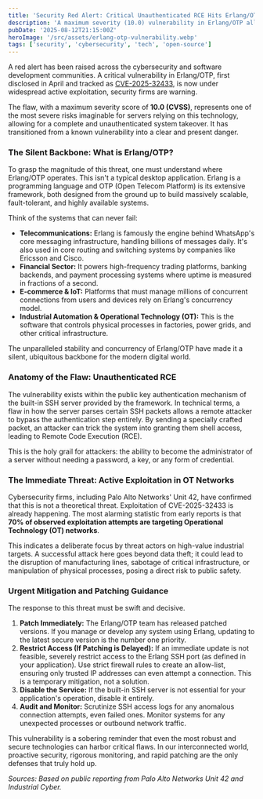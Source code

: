 ```yaml
---
title: 'Security Red Alert: Critical Unauthenticated RCE Hits Erlang/OTP (CVE-2025-32433)'
description: 'A maximum severity (10.0) vulnerability in Erlang/OTP allows unauthenticated attackers to achieve full remote code execution. The flaw is already under active exploitation, with a heavy focus on Operational Technology (OT) networks.'
pubDate: '2025-08-12T21:15:00Z'
heroImage: '/src/assets/erlang-otp-vulnerability.webp'
tags: ['security', 'cybersecurity', 'tech', 'open-source']
---
```


A red alert has been raised across the cybersecurity and software development communities. A critical vulnerability in Erlang/OTP, first disclosed in April and tracked as [CVE-2025-32433](https://www.cve.org/CVERecord?id=CVE-2025-32433), is now under widespread active exploitation, security firms are warning.

The flaw, with a maximum severity score of **10.0 (CVSS)**, represents one of the most severe risks imaginable for servers relying on this technology, allowing for a complete and unauthenticated system takeover. It has transitioned from a known vulnerability into a clear and present danger.

### The Silent Backbone: What is Erlang/OTP?

To grasp the magnitude of this threat, one must understand where Erlang/OTP operates. This isn't a typical desktop application. Erlang is a programming language and OTP (Open Telecom Platform) is its extensive framework, both designed from the ground up to build massively scalable, fault-tolerant, and highly available systems.

Think of the systems that can never fail:

- **Telecommunications:** Erlang is famously the engine behind WhatsApp's core messaging infrastructure, handling billions of messages daily. It's also used in core routing and switching systems by companies like Ericsson and Cisco.
- **Financial Sector:** It powers high-frequency trading platforms, banking backends, and payment processing systems where uptime is measured in fractions of a second.
- **E-commerce & IoT:** Platforms that must manage millions of concurrent connections from users and devices rely on Erlang's concurrency model.
- **Industrial Automation & Operational Technology (OT):** This is the software that controls physical processes in factories, power grids, and other critical infrastructure.

The unparalleled stability and concurrency of Erlang/OTP have made it a silent, ubiquitous backbone for the modern digital world.

### Anatomy of the Flaw: Unauthenticated RCE

The vulnerability exists within the public key authentication mechanism of the built-in SSH server provided by the framework. In technical terms, a flaw in how the server parses certain SSH packets allows a remote attacker to bypass the authentication step entirely. By sending a specially crafted packet, an attacker can trick the system into granting them shell access, leading to Remote Code Execution (RCE).

This is the holy grail for attackers: the ability to become the administrator of a server without needing a password, a key, or any form of credential.

### The Immediate Threat: Active Exploitation in OT Networks

Cybersecurity firms, including Palo Alto Networks' Unit 42, have confirmed that this is not a theoretical threat. Exploitation of CVE-2025-32433 is already happening. The most alarming statistic from early reports is that **70% of observed exploitation attempts are targeting Operational Technology (OT) networks**.

This indicates a deliberate focus by threat actors on high-value industrial targets. A successful attack here goes beyond data theft; it could lead to the disruption of manufacturing lines, sabotage of critical infrastructure, or manipulation of physical processes, posing a direct risk to public safety.

### Urgent Mitigation and Patching Guidance

The response to this threat must be swift and decisive.

1.  **Patch Immediately:** The Erlang/OTP team has released patched versions. If you manage or develop any system using Erlang, updating to the latest secure version is the number one priority.
2.  **Restrict Access (If Patching is Delayed):** If an immediate update is not feasible, severely restrict access to the Erlang SSH port (as defined in your application). Use strict firewall rules to create an allow-list, ensuring only trusted IP addresses can even attempt a connection. This is a temporary mitigation, not a solution.
3.  **Disable the Service:** If the built-in SSH server is not essential for your application's operation, disable it entirely.
4.  **Audit and Monitor:** Scrutinize SSH access logs for any anomalous connection attempts, even failed ones. Monitor systems for any unexpected processes or outbound network traffic.

This vulnerability is a sobering reminder that even the most robust and secure technologies can harbor critical flaws. In our interconnected world, proactive security, rigorous monitoring, and rapid patching are the only defenses that truly hold up.

_Sources: Based on public reporting from Palo Alto Networks Unit 42 and Industrial Cyber._
